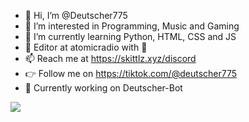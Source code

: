 - 👋 Hi, I’m @Deutscher775
- 👀 I’m interested in Programming, Music and Gaming
- 🌱 I’m currently learning Python, HTML, CSS and JS
- 💞️ Editor at atomicradio with 💙
- 📫 Reach me at https://skittlz.xyz/discord
- 👉 Follow me on https://tiktok.com/@deutscher775
- 🤖 Currently working on Deutscher-Bot
<a href="https://top.gg/bot/954029576277852181">
  <img src="https://top.gg/api/widget/954029576277852181.svg">
</a>
